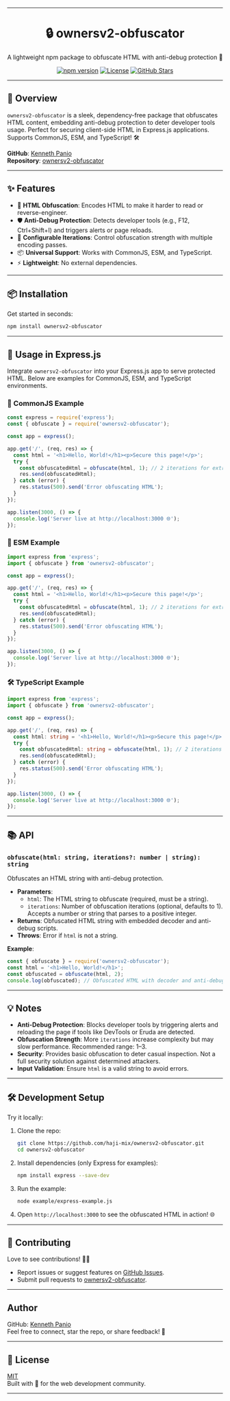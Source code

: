 
---

<p align="center">
  <h1 align="center">🔒 ownersv2-obfuscator</h1>
  <p align="center">A lightweight npm package to obfuscate HTML with anti-debug protection 🚀</p>
  <p align="center">
    <a href="https://www.npmjs.com/package/ownersv2-obfuscator"><img src="https://img.shields.io/npm/v/obfuscate-html.svg?style=flat-square" alt="npm version"></a>
    <a href="https://github.com/haji-mix/ownersv2-obfuscator/blob/main/LICENSE"><img src="https://img.shields.io/npm/l/obfuscate-html.svg?style=flat-square" alt="License"></a>
    <a href="https://github.com/haji-mix/ownersv2-obfuscator"><img src="https://img.shields.io/github/stars/haji-mix/obfuscate-html?style=flat-square" alt="GitHub Stars"></a>
  </p>
</p>

---

## 🌟 Overview

`ownersv2-obfuscator` is a sleek, dependency-free package that obfuscates HTML content, embedding anti-debug protection to deter developer tools usage. Perfect for securing client-side HTML in Express.js applications. Supports CommonJS, ESM, and TypeScript! 🛠️

**GitHub**: [Kenneth Panio](https://github.com/haji-mix)  
**Repository**: [ownersv2-obfuscator](https://github.com/haji-mix/ownersv2-obfuscator)

---

## ✨ Features

- 🔐 **HTML Obfuscation**: Encodes HTML to make it harder to read or reverse-engineer.
- 🛡️ **Anti-Debug Protection**: Detects developer tools (e.g., F12, Ctrl+Shift+I) and triggers alerts or page reloads.
- 🔄 **Configurable Iterations**: Control obfuscation strength with multiple encoding passes.
- 📦 **Universal Support**: Works with CommonJS, ESM, and TypeScript.
- ⚡ **Lightweight**: No external dependencies.

---

## 📦 Installation

Get started in seconds:

```bash
npm install ownersv2-obfuscator
```

---

## 🚀 Usage in Express.js

Integrate `ownersv2-obfuscator` into your Express.js app to serve protected HTML. Below are examples for CommonJS, ESM, and TypeScript environments.

### 🧩 CommonJS Example

```javascript
const express = require('express');
const { obfuscate } = require('ownersv2-obfuscator');

const app = express();

app.get('/', (req, res) => {
  const html = '<h1>Hello, World!</h1><p>Secure this page!</p>';
  try {
    const obfuscatedHtml = obfuscate(html, 1); // 2 iterations for extra protection
    res.send(obfuscatedHtml);
  } catch (error) {
    res.status(500).send('Error obfuscating HTML');
  }
});

app.listen(3000, () => {
  console.log('Server live at http://localhost:3000 🌐');
});
```

### 📘 ESM Example

```javascript
import express from 'express';
import { obfuscate } from 'ownersv2-obfuscator';

const app = express();

app.get('/', (req, res) => {
  const html = '<h1>Hello, World!</h1><p>Secure this page!</p>';
  try {
    const obfuscatedHtml = obfuscate(html, 1); // 2 iterations for extra protection
    res.send(obfuscatedHtml);
  } catch (error) {
    res.status(500).send('Error obfuscating HTML');
  }
});

app.listen(3000, () => {
  console.log('Server live at http://localhost:3000 🌐');
});
```

### 🛠️ TypeScript Example

```typescript
import express from 'express';
import { obfuscate } from 'ownersv2-obfuscator';

const app = express();

app.get('/', (req, res) => {
  const html: string = '<h1>Hello, World!</h1><p>Secure this page!</p>';
  try {
    const obfuscatedHtml: string = obfuscate(html, 1); // 2 iterations for extra protection
    res.send(obfuscatedHtml);
  } catch (error) {
    res.status(500).send('Error obfuscating HTML');
  }
});

app.listen(3000, () => {
  console.log('Server live at http://localhost:3000 🌐');
});
```

---

## 📚 API

### `obfuscate(html: string, iterations?: number | string): string`

Obfuscates an HTML string with anti-debug protection.

- **Parameters**:
  - `html`: The HTML string to obfuscate (required, must be a string).
  - `iterations`: Number of obfuscation iterations (optional, defaults to 1). Accepts a number or string that parses to a positive integer.
- **Returns**: Obfuscated HTML string with embedded decoder and anti-debug scripts.
- **Throws**: Error if `html` is not a string.

**Example**:

```javascript
const { obfuscate } = require('ownersv2-obfuscator');
const html = '<h1>Hello, World!</h1>';
const obfuscated = obfuscate(html, 2);
console.log(obfuscated); // Obfuscated HTML with decoder and anti-debug scripts
```

---

## 💡 Notes

- **Anti-Debug Protection**: Blocks developer tools by triggering alerts and reloading the page if tools like DevTools or Eruda are detected.
- **Obfuscation Strength**: More `iterations` increase complexity but may slow performance. Recommended range: 1–3.
- **Security**: Provides basic obfuscation to deter casual inspection. Not a full security solution against determined attackers.
- **Input Validation**: Ensure `html` is a valid string to avoid errors.

---

## 🛠️ Development Setup

Try it locally:

1. Clone the repo:
   ```bash
   git clone https://github.com/haji-mix/ownersv2-obfuscator.git
   cd ownersv2-obfuscator
   ```

2. Install dependencies (only Express for examples):
   ```bash
   npm install express --save-dev
   ```

3. Run the example:
   ```bash
   node example/express-example.js
   ```

4. Open `http://localhost:3000` to see the obfuscated HTML in action! 🌐

---

## 🤝 Contributing

Love to see contributions! 🧑‍💻  
- Report issues or suggest features on [GitHub Issues](https://github.com/haji-mix/ownersv2-obfuscator/issues).
- Submit pull requests to [ownersv2-obfuscator](https://github.com/haji-mix/ownersv2-obfuscator).

---

## Author

GitHub: [Kenneth Panio](https://github.com/haji-mix)  
Feel free to connect, star the repo, or share feedback! 🌟

---

## 📜 License

[MIT](LICENSE)  
Built with 💖 for the web development community.

---
